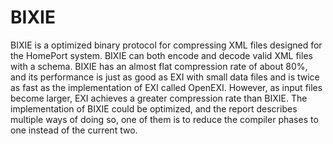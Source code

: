 BIXIE
=====

BIXIE is a optimized binary protocol for compressing XML files designed for the HomePort system. BIXIE can both encode and decode valid XML files with a schema. BIXIE has an almost flat compression rate of about 80%, and its performance is just as good as EXI with small data files and is twice as fast as the implementation of EXI called OpenEXI. However, as input files become larger, EXI achieves a greater compression rate than BIXIE. The implementation of BIXIE could be optimized, and the report describes multiple ways of doing so, one of them is to reduce the compiler phases to one instead of the current two.